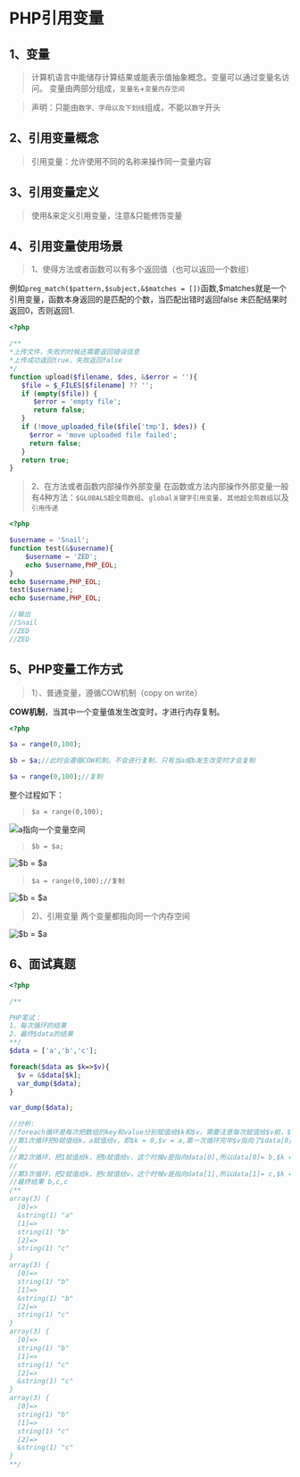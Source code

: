 # PHP引用变量

## 1、变量
> 计算机语言中能储存计算结果或能表示值抽象概念。变量可以通过变量名访问。
变量由两部分组成，`变量名`+`变量内存空间`

>声明：只能由`数字、字母以及下划线`组成，不能以`数字`开头


## 2、引用变量概念
> 引用变量：允许使用不同的名称来操作同一变量内容


## 3、引用变量定义
> 使用&来定义引用变量，注意&只能修饰变量


## 4、引用变量使用场景
>1、使得方法或者函数可以有多个返回值（也可以返回一个数组）

例如`preg_match($pattern,$subject,&$matches = [])`函数,$matches就是一个引用变量，函数本身返回的是匹配的个数，当匹配出错时返回false
未匹配结果时返回0，否则返回1.

```php
<?php

/**
*上传文件，失败的时候还需要返回错误信息
*上传成功返回true，失败返回false
*/
function upload($filename, $des, &$error = ''){
   $file = $_FILES[$filename] ?? '';
   if (empty($file)) {
      $error = 'empty file';
      return false;
   }
   if (!move_uploaded_file($file['tmp'], $des)) {
     $error = 'move uploaded file failed';
     return false;
   }
   return true;
}
```


>2、在方法或者函数内部操作外部变量
>在函数或方法内部操作外部变量一般有4种方法：`$GLOBALS超全局数组`、`global关键字引用变量`、`其他超全局数组`以及`引用传递`

```php
<?php

$username = 'Snail';
function test(&$username){
    $username = 'ZED';
    echo $username,PHP_EOL;
}
echo $username,PHP_EOL;
test($username);
echo $username,PHP_EOL;

//输出
//Snail
//ZED
//ZED
```

## 5、PHP变量工作方式
>1）、普通变量，遵循COW机制（copy on write）

**COW机制**，当其中一个变量值发生改变时，才进行内存复制。
```php
<?php

$a = range(0,100);

$b = $a;//此时会遵循COW机制，不会进行复制，只有当a或b发生改变时才会复制

$a = range(0,100);//复制

```
整个过程如下：
>`$a = range(0,100);`

![a指向一个变量空间](./1.png)

>`$b = $a;`

![$b = $a](./2.png)  

>`$a = range(0,100);//复制`

![$b = $a](./3.png)  

>2)、引用变量
>两个变量都指向同一个内存空间

![$b = $a](./2.png)  


## 6、面试真题
```php
<?php

/**

PHP笔试：
1、每次循环的结果
2、最终$data的结果
**/
$data = ['a','b','c'];

foreach($data as $k=>$v){
  $v = &$data[$k];
  var_dump($data);
}

var_dump($data);

//分析:
//foreach循环是每次把数组的key和value分别赋值给$k和$v，需要注意每次赋值给$v前，$v的引用指向。
//第1次循环把0赋值给k，a赋值给v，即$k = 0,$v = a,第一次循环完毕$v指向了$data[0],值为a, 打印结果：a,b,c
//
//第2次循环，把1赋值给k，把b赋值给v，这个时候v是指向data[0],所以data[0]= b,$k = 1,$v = b，第二次循环完毕，$v指向了$data[1]，打印结果为 b,b,c
//
//第3次循环，把2赋值给k，把c赋值给v，这个时候v是指向data[1],所以data[1]= c,$k = 1,$v = b，第二次循环完毕，$v指向了$data[1]，打印结果为 b,c,c
//最终结果 b,c,c
/**
array(3) {
  [0]=>
  &string(1) "a"
  [1]=>
  string(1) "b"
  [2]=>
  string(1) "c"
}
array(3) {
  [0]=>
  string(1) "b"
  [1]=>
  &string(1) "b"
  [2]=>
  string(1) "c"
}
array(3) {
  [0]=>
  string(1) "b"
  [1]=>
  string(1) "c"
  [2]=>
  &string(1) "c"
}
array(3) {
  [0]=>
  string(1) "b"
  [1]=>
  string(1) "c"
  [2]=>
  &string(1) "c"
}
**/
```